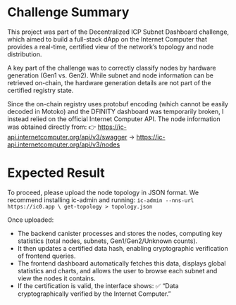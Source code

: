 # Challenge Summary

This project was part of the Decentralized ICP Subnet Dashboard challenge, which aimed to build a full-stack dApp on the Internet Computer that provides a real-time, certified view of the network’s topology and node distribution.

A key part of the challenge was to correctly classify nodes by hardware generation (Gen1 vs. Gen2). While subnet and node information can be retrieved on-chain, the hardware generation details are not part of the certified registry state.


Since the on-chain registry uses protobuf encoding (which cannot be easily decoded in Motoko) and the DFINITY dashboard was temporarily broken, I instead relied on the official Internet Computer API. The node information was obtained directly from: 👉 https://ic-api.internetcomputer.org/api/v3/swagger -> https://ic-api.internetcomputer.org/api/v3/nodes

# Expected Result

To proceed, please upload the node topology in JSON format. We recommend installing ic-admin and running: `ic-admin --nns-url https://ic0.app \ get-topology > topology.json`

Once uploaded:
- The backend canister processes and stores the nodes, computing key statistics (total nodes, subnets, Gen1/Gen2/Unknown counts).
- It then updates a certified data hash, enabling cryptographic verification of frontend queries.
- The frontend dashboard automatically fetches this data, displays global statistics and charts, and allows the user to browse each subnet and view the nodes it contains.
- If the certification is valid, the interface shows: ✅ “Data cryptographically verified by the Internet Computer.”
